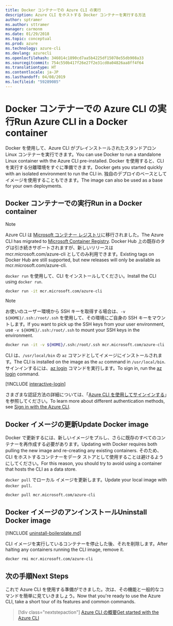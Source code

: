 ```yaml
---
title: Docker コンテナーでの Azure CLI の実行
description: Azure CLI をホストする Docker コンテナーを実行する方法
author: sptramer
ms.author: sttramer
manager: carmonm
ms.date: 01/29/2018
ms.topic: conceptual
ms.prod: azure
ms.technology: azure-cli
ms.devlang: azurecli
ms.openlocfilehash: 346014c1890cd7aa5b4225df15078e55db908a33
ms.sourcegitcommit: 754c550b417f26e27f2e31cd0a04826aa8ff4f64
ms.translationtype: HT
ms.contentlocale: ja-JP
ms.lasthandoff: 04/08/2019
ms.locfileid: "59289085"
---
```

# <a name="run-azure-cli-in-a-docker-container"></a><span data-ttu-id="71bce-103">Docker コンテナーでの Azure CLI の実行</span><span class="sxs-lookup"><span data-stu-id="71bce-103">Run Azure CLI in a Docker container</span></span>

<span data-ttu-id="71bce-104">Docker を使用して、Azure CLI がプレインストールされたスタンドアロン Linux コンテナーを実行できます。</span><span class="sxs-lookup"><span data-stu-id="71bce-104">You can use Docker to run a standalone Linux container with the Azure CLI pre-installed.</span></span> <span data-ttu-id="71bce-105">Docker を使用すると、CLI を実行する分離環境をすぐに準備できます。</span><span class="sxs-lookup"><span data-stu-id="71bce-105">Docker gets you started quickly with an isolated environment to run the CLI in.</span></span> <span data-ttu-id="71bce-106">独自のデプロイのベースとしてイメージを使用することもできます。</span><span class="sxs-lookup"><span data-stu-id="71bce-106">The image can also be used as a base for your own deployments.</span></span>

## <a name="run-in-a-docker-container"></a><span data-ttu-id="71bce-107">Docker コンテナーでの実行</span><span class="sxs-lookup"><span data-stu-id="71bce-107">Run in a Docker container</span></span>

> [!NOTE]
> <span data-ttu-id="71bce-108">Azure CLI は [Microsoft コンテナー レジストリ](https://azure.microsoft.com/services/container-registry)に移行されました。</span><span class="sxs-lookup"><span data-stu-id="71bce-108">The Azure CLI has migrated to [Microsoft Container Registry](https://azure.microsoft.com/services/container-registry).</span></span> <span data-ttu-id="71bce-109">Docker Hub 上の既存のタグは引き続きサポートされますが、新しいリリースは mcr.microsoft.com/azure-cli としてのみ利用できます。</span><span class="sxs-lookup"><span data-stu-id="71bce-109">Existing tags on Docker Hub are still supported, but new releases will only be available as mcr.microsoft.com/azure-cli.</span></span>

<span data-ttu-id="71bce-110">`docker run` を使用して、CLI をインストールしてください。</span><span class="sxs-lookup"><span data-stu-id="71bce-110">Install the CLI using `docker run`.</span></span>

   ```bash
   docker run -it mcr.microsoft.com/azure-cli
   ```

> [!NOTE]
> <span data-ttu-id="71bce-111">お使いのユーザー環境から SSH キーを取得する場合は、`-v ${HOME}/.ssh:/root/.ssh` を使用して、その環境にご自身の SSH キーをマウントします。</span><span class="sxs-lookup"><span data-stu-id="71bce-111">If you want to pick up the SSH keys from your user environment, use `-v ${HOME}/.ssh:/root/.ssh` to mount your SSH keys in the environment.</span></span>
>
> ```bash
> docker run -it -v ${HOME}/.ssh:/root/.ssh mcr.microsoft.com/azure-cli
> ```

<span data-ttu-id="71bce-112">CLI は、`/usr/local/bin` の `az` コマンドとしてイメージにインストールされます。</span><span class="sxs-lookup"><span data-stu-id="71bce-112">The CLI is installed on the image as the `az` command in `/usr/local/bin`.</span></span> <span data-ttu-id="71bce-113">サインインするには、[az login](/cli/azure/reference-index#az-login) コマンドを実行します。</span><span class="sxs-lookup"><span data-stu-id="71bce-113">To sign in, run the [az login](/cli/azure/reference-index#az-login) command.</span></span>

[!INCLUDE [interactive-login](includes/interactive-login.md)]

<span data-ttu-id="71bce-114">さまざまな認証方法の詳細については、「[Azure CLI を使用してサインインする](authenticate-azure-cli.md)」を参照してください。</span><span class="sxs-lookup"><span data-stu-id="71bce-114">To learn more about different authentication methods, see [Sign in with the Azure CLI](authenticate-azure-cli.md).</span></span>

## <a name="update-docker-image"></a><span data-ttu-id="71bce-115">Docker イメージの更新</span><span class="sxs-lookup"><span data-stu-id="71bce-115">Update Docker image</span></span>

<span data-ttu-id="71bce-116">Docker で更新するには、新しいイメージをプルし、さらに既存のすべてのコンテナーを再作成する必要があります。</span><span class="sxs-lookup"><span data-stu-id="71bce-116">Updating with Docker requires both pulling the new image and re-creating any existing containers.</span></span> <span data-ttu-id="71bce-117">そのため、CLI をホストするコンテナーをデータ ストアとして使用することは避けるようにしてください。</span><span class="sxs-lookup"><span data-stu-id="71bce-117">For this reason, you should try to avoid using a container that hosts the CLI as a data store.</span></span>

<span data-ttu-id="71bce-118">`docker pull` でローカル イメージを更新します。</span><span class="sxs-lookup"><span data-stu-id="71bce-118">Update your local image with `docker pull`.</span></span>

```bash
docker pull mcr.microsoft.com/azure-cli
```

## <a name="uninstall-docker-image"></a><span data-ttu-id="71bce-119">Docker イメージのアンインストール</span><span class="sxs-lookup"><span data-stu-id="71bce-119">Uninstall Docker image</span></span>

[!INCLUDE [uninstall-boilerplate.md](includes/uninstall-boilerplate.md)]

<span data-ttu-id="71bce-120">CLI イメージを実行しているコンテナーを停止した後、それを削除します。</span><span class="sxs-lookup"><span data-stu-id="71bce-120">After halting any containers running the CLI image, remove it.</span></span>

```bash
docker rmi mcr.microsoft.com/azure-cli
```

## <a name="next-steps"></a><span data-ttu-id="71bce-121">次の手順</span><span class="sxs-lookup"><span data-stu-id="71bce-121">Next Steps</span></span>

<span data-ttu-id="71bce-122">これで Azure CLI を使用する準備ができました。次は、その機能と一般的なコマンドを簡単に見ていきましょう。</span><span class="sxs-lookup"><span data-stu-id="71bce-122">Now that you're ready to use the Azure CLI, take a short tour of its features and common commands.</span></span>

> [!div class="nextstepaction"]
> [<span data-ttu-id="71bce-123">Azure CLI の概要</span><span class="sxs-lookup"><span data-stu-id="71bce-123">Get started with the Azure CLI</span></span>](get-started-with-azure-cli.md)
